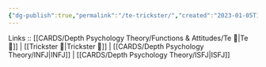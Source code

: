 ```yaml
---
{"dg-publish":true,"permalink":"/te-trickster/","created":"2023-01-05T12:05:10.315+01:00","updated":"2023-03-09T09:59:09.356+01:00"}
---
```


Links :: [[CARDS/Depth Psychology Theory/Functions & Attitudes/Te 🏹\|Te 🏹]] | [[Trickster 🤡\|Trickster 🤡]] | [[CARDS/Depth Psychology Theory/INFJ\|INFJ]] | [[CARDS/Depth Psychology Theory/ISFJ\|ISFJ]]